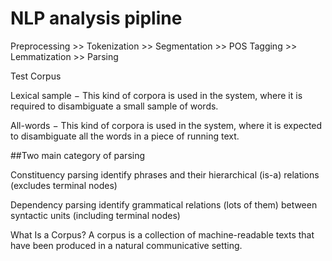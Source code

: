 # NLP analysis pipline

Preprocessing >> Tokenization >> Segmentation >> POS Tagging >> Lemmatization >> Parsing

Test Corpus

Lexical sample − This kind of corpora is used in the system, where it is required to disambiguate a small sample of words.

All-words − This kind of corpora is used in the system, where it is expected to disambiguate all the words in a piece of running text.

##Two main category of parsing

Constituency parsing
identify phrases and their hierarchical (is-a) relations (excludes terminal nodes)

Dependency parsing
identify grammatical relations (lots of them) between syntactic units (including terminal nodes)

What Is a Corpus?
A corpus is a collection of machine-readable texts that have been produced in a natural communicative setting. 
